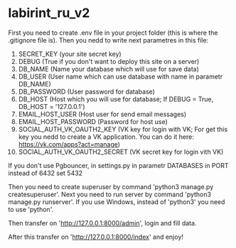 # labirint_ru_v2

First you need to create .env file in your project folder (this is where the .gitignore file is).
Then you nedd to write next parametres in this file:
1.  SECRET_KEY (your site secret key)
2.  DEBUG (True if you don't want to deploy this site on a server)
3.  DB_NAME (Name your database which will use for save data)
4.  DB_USER (User name which can use database with name in parametr DB_NAME)
5.  DB_PASSWORD (User password for database)
6.  DB_HOST (Host which you will use for database; If DEBUG = True, DB_HOST = '127.0.0.1')
7.  EMAIL_HOST_USER (Host user for send email messages)
8.  EMAIL_HOST_PASSWORD (Password for host use)
9.  SOCIAL_AUTH_VK_OAUTH2_KEY (VK key for login with VK; For get this key you nedd to create a VK application. You can do it here: https://vk.com/apps?act=manage)
10. SOCIAL_AUTH_VK_OAUTH2_SECRET (VK secret key for login vith VK)

If you don't use Pgbouncer, in settings.py in parametr DATABASES in PORT instead of 6432 set 5432

Then you need to create superuser by command 'python3 manage.py createsuperuser'.
Next you need to run server by command 'python3 manage.py runserver'.
If you use Windows, instead of 'python3' you need to use 'python'.

Then transfer on 'http://127.0.0.1:8000/admin', login and fill data.

After this transfer on 'http://127.0.0.1:8000/index' and enjoy!
